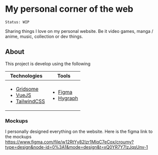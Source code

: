 # My personal corner of the web

``Status: WIP``

Sharing things I love on my personal website. Be it video games, manga / anime, music, collection or dev things.

## About

This project is develop using the following

| Technologies                                                                                                                            | Tools                                                                                        |
|-----------------------------------------------------------------------------------------------------------------------------------------|----------------------------------------------------------------------------------------------|
| <ul><li>[Gridsome](https://gridsome.org/)</li><li>[VueJS](https://vuejs.org/)</li><li>[TailwindCSS](https://tailwindcss.com/)</li></ul> | <ul><li>[Figma](https://www.figma.com/)</li><li>[Hygraph](https://www.hygraph.io/)</li></ul> |

### Mockups

I personally designed everything on the website. Here is the figma link to the mockups https://www.figma.com/file/w12RtYy82Izr1MlqC7eCox/croumy?type=design&node-id=0%3A1&mode=design&t=xQ0YR7Y7lzJqsUnv-1

